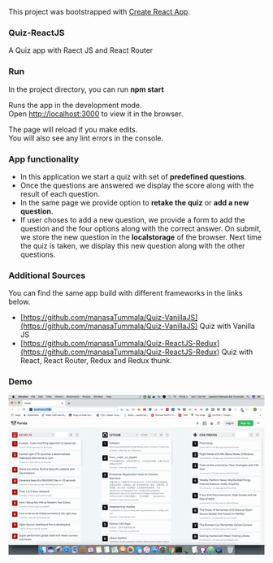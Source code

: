 This project was bootstrapped with [Create React App](https://github.com/facebook/create-react-app).

### Quiz-ReactJS
A Quiz app with Raect JS and React Router

### Run

 In the project directory, you can run **npm start**

Runs the app in the development mode.<br>
Open [http://localhost:3000](http://localhost:3000) to view it in the browser.

The page will reload if you make edits.<br>
You will also see any lint errors in the console.


### App functionality

- In this application we start a quiz with set of **predefined questions**.
- Once the questions are answered we display the score along with the result of each question.
- In the same page we provide option to **retake the quiz** or **add a new question**.
- If user choses to add a new question, we provide a form to add the question and the four options along with the correct answer. On submit, we store the new question in the **localstorage** of the browser. Next time the quiz is taken, we display this new question along with the other questions.

### Additional Sources
You can find the same app build with different frameworks in the links below.
- [https://github.com/manasaTummala/Quiz-VanillaJS](https://github.com/manasaTummala/Quiz-VanillaJS) Quiz with Vanilla JS
- [https://github.com/manasaTummala/Quiz-ReactJS-Redux](https://github.com/manasaTummala/Quiz-ReactJS-Redux) Quiz with React, React Router, Redux and Redux thunk.

### Demo
![Demo](react-router-quiz.gif)

